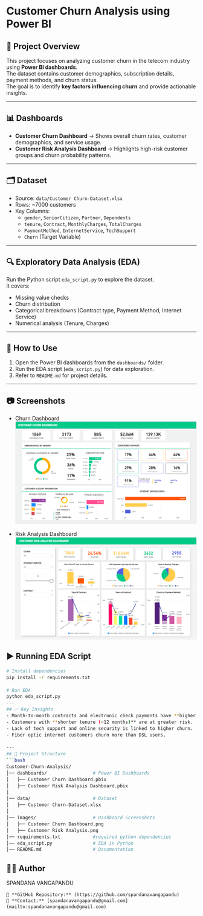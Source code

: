 # Customer Churn Analysis using Power BI

## 📌 Project Overview
This project focuses on analyzing customer churn in the telecom industry using **Power BI dashboards**.  
The dataset contains customer demographics, subscription details, payment methods, and churn status.  
The goal is to identify **key factors influencing churn** and provide actionable insights.

---
## 📊 Dashboards
- **Customer Churn Dashboard** → Shows overall churn rates, customer demographics, and service usage.
- **Customer Risk Analysis Dashboard** → Highlights high-risk customer groups and churn probability patterns.

---
## 🗂 Dataset
- Source: `data/Customer Churn-Dataset.xlsx`
- Rows: ~7000 customers
- Key Columns:
  - `gender`, `SeniorCitizen`, `Partner`, `Dependents`
  - `tenure`, `Contract`, `MonthlyCharges`, `TotalCharges`
  - `PaymentMethod`, `InternetService`, `TechSupport`
  - `Churn` (Target Variable)

---
## 🔍 Exploratory Data Analysis (EDA)
Run the Python script `eda_script.py` to explore the dataset.  
It covers:
- Missing value checks
- Churn distribution
- Categorical breakdowns (Contract type, Payment Method, Internet Service)
- Numerical analysis (Tenure, Charges)
---
## 🚀 How to Use
1. Open the Power BI dashboards from the `dashboards/` folder.
2. Run the EDA script (`eda_script.py`) for data exploration.
3. Refer to `README.md` for project details.

---
## 📷 Screenshots
- Churn Dashboard  
  ![Churn Dashboard](images/Customer%20Churn%20Dashboard.png)

- Risk Analysis Dashboard  
  ![Risk Analysis](images/Customer%20Risk%20Analysis.png)

## ▶️ Running EDA Script
```bash
# Install dependencies
pip install -r requirements.txt

# Run EDA
python eda_script.py
---
## ✅ Key Insights
- Month-to-month contracts and electronic check payments have **higher churn**.
- Customers with **shorter tenure (<12 months)** are at greater risk.
- Lack of tech support and online security is linked to higher churn.
- Fiber optic internet customers churn more than DSL users.

---
## 📁 Project Structure
```bash
Customer-Churn-Analysis/
│── dashboards/                 # Power BI Dashboards
│   ├── Customer Churn Dashboard.pbix
│   ├── Customer Risk Analysis Dashboard.pbix
│
│── data/                       # Dataset
│   ├── Customer Churn-Dataset.xlsx
│
│── images/                     # Dashboard Screenshots
│   ├── Customer Churn Dashboard.png
│   ├── Customer Risk Analysis.png
│── requirements.txt            #required python dependencies
│── eda_script.py               # EDA in Python
│── README.md                   # Documentation
```
## 🧑‍💻 Author

SPANDANA VANGAPANDU
```
🔗 **GitHub Repository:** (https://github.com/spandanavangapandu)
📧 **Contact:** [spandanavangapandu@gmail.com](mailto:spandanavangapandu@gmail.com)   
